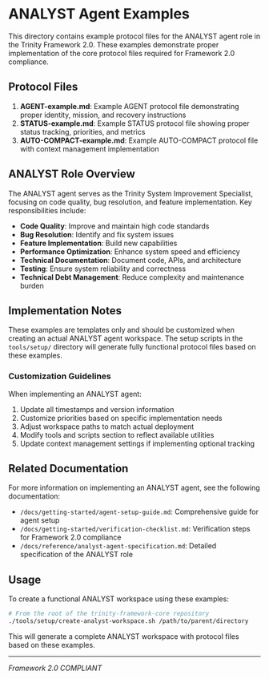 # ANALYST Agent Examples

This directory contains example protocol files for the ANALYST agent role in the Trinity Framework 2.0. These examples demonstrate proper implementation of the core protocol files required for Framework 2.0 compliance.

## Protocol Files

1. **AGENT-example.md**: Example AGENT protocol file demonstrating proper identity, mission, and recovery instructions
2. **STATUS-example.md**: Example STATUS protocol file showing proper status tracking, priorities, and metrics
3. **AUTO-COMPACT-example.md**: Example AUTO-COMPACT protocol file with context management implementation

## ANALYST Role Overview

The ANALYST agent serves as the Trinity System Improvement Specialist, focusing on code quality, bug resolution, and feature implementation. Key responsibilities include:

- **Code Quality**: Improve and maintain high code standards
- **Bug Resolution**: Identify and fix system issues
- **Feature Implementation**: Build new capabilities
- **Performance Optimization**: Enhance system speed and efficiency
- **Technical Documentation**: Document code, APIs, and architecture
- **Testing**: Ensure system reliability and correctness
- **Technical Debt Management**: Reduce complexity and maintenance burden

## Implementation Notes

These examples are templates only and should be customized when creating an actual ANALYST agent workspace. The setup scripts in the `tools/setup/` directory will generate fully functional protocol files based on these examples.

### Customization Guidelines

When implementing an ANALYST agent:

1. Update all timestamps and version information
2. Customize priorities based on specific implementation needs
3. Adjust workspace paths to match actual deployment
4. Modify tools and scripts section to reflect available utilities
5. Update context management settings if implementing optional tracking

## Related Documentation

For more information on implementing an ANALYST agent, see the following documentation:

- `/docs/getting-started/agent-setup-guide.md`: Comprehensive guide for agent setup
- `/docs/getting-started/verification-checklist.md`: Verification steps for Framework 2.0 compliance
- `/docs/reference/analyst-agent-specification.md`: Detailed specification of the ANALYST role

## Usage

To create a functional ANALYST workspace using these examples:

```bash
# From the root of the trinity-framework-core repository
./tools/setup/create-analyst-workspace.sh /path/to/parent/directory
```

This will generate a complete ANALYST workspace with protocol files based on these examples.

---

*Framework 2.0 COMPLIANT*